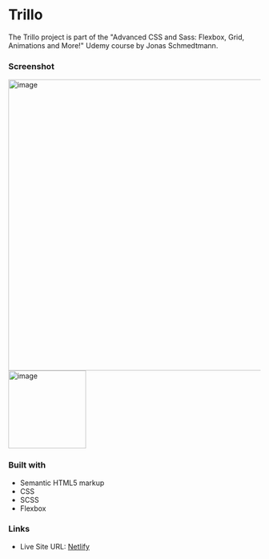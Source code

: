 # Trillo

The Trillo project is part of the "Advanced CSS and Sass: Flexbox, Grid, Animations and More!" Udemy course by Jonas Schmedtmann. 

### Screenshot

<img width="580" alt="image" src="https://github.com/gab-holik/Trillo/assets/97192580/80dc8d66-fd08-4437-a25a-84a6c10c1c35">

<img width="155" alt="image" src="https://github.com/gab-holik/Trillo/assets/97192580/fb7755da-9f80-40fd-b450-b79f9756f892">


### Built with
- Semantic HTML5 markup
- CSS
- SCSS
- Flexbox

### Links

- Live Site URL: [Netlify](https://6654b2dfb7b01c464b1331c5--jade-crumble-a48794.netlify.app/)
